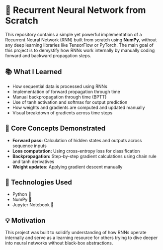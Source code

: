 # 🧠 Recurrent Neural Network from Scratch

This repository contains a simple yet powerful implementation of a Recurrent Neural Network (RNN) built from scratch using **NumPy**, without any deep learning libraries like TensorFlow or PyTorch. The main goal of this project is to demystify how RNNs work internally by manually coding forward and backward propagation steps.

## 📚 What I Learned

- How sequential data is processed using RNNs
- Implementation of forward propagation through time
- Manual backpropagation through time (BPTT)
- Use of tanh activation and softmax for output prediction
- How weights and gradients are computed and updated manually
- Visual breakdown of gradients across time steps

## 🔁 Core Concepts Demonstrated

- **Forward pass:** Calculation of hidden states and outputs across sequence inputs
- **Loss computation:** Using cross-entropy loss for classification
- **Backpropagation:** Step-by-step gradient calculations using chain rule and tanh derivatives
- **Weight updates:** Applying gradient descent manually

## 🔧 Technologies Used

- Python 🐍
- NumPy 🔢
- Jupyter Notebook 📓


## 💡 Motivation
This project was built to solidify understanding of how RNNs operate internally and serve as a learning resource for others trying to dive deeper into neural networks without black-box abstractions.

